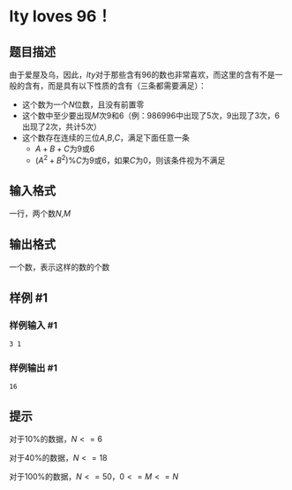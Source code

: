 # lty loves 96！

## 题目描述

由于爱屋及乌，因此，$lty$对于那些含有$96$的数也非常喜欢，而这里的含有不是一般的含有，而是具有以下性质的含有（三条都需要满足）：
* 这个数为一个$N$位数，且没有前置零
* 这个数中至少要出现$M$次$9$和$6$（例：$986996$中出现了$5$次，$9$出现了$3$次，$6$出现了$2$次，共计$5$次）
* 这个数存在连续的三位$A$,$B$,$C$，满足下面任意一条
	* $A+B+C$为$9$或$6$
	* $(A^2+B^2)$%$C$为$9$或$6$，如果$C$为$0$，则该条件视为不满足

## 输入格式

一行，两个数$N$,$M$

## 输出格式

一个数，表示这样的数的个数

## 样例 #1

### 样例输入 #1
```
3 1
```

### 样例输出 #1

```
16
```

## 提示

对于10%的数据，$N<=6$

对于40%的数据，$N<=18$

对于100%的数据，$N<=50$，$0<=M<=N$

